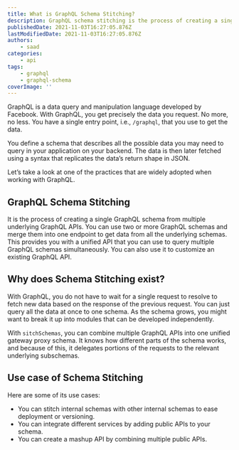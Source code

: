 ```yaml
---
title: What is GraphQL Schema Stitching?
description: GraphQL schema stitching is the process of creating a single GraphQL schema from multiple underlying GraphQL APIs. In this piece, we are going to look at why it exists and some of its use cases.
publishedDate: 2021-11-03T16:27:05.876Z
lastModifiedDate: 2021-11-03T16:27:05.876Z
authors:
    - saad
categories:
    - api
tags:
    - graphql
    - graphql-schema
coverImage: ''
---
```


<Lead>

GraphQL is a data query and manipulation language developed by Facebook. With GraphQL, you get precisely the data you request. No more, no less. You have a single entry point, i.e., `/graphql`, that you use to get the data.

</Lead>

You define a schema that describes all the possible data you may need to query in your application on your backend. The data is then later fetched using a syntax that replicates the data’s return shape in JSON.

Let’s take a look at one of the practices that are widely adopted when working with GraphQL.

## GraphQL Schema Stitching

It is the process of creating a single GraphQL schema from multiple underlying GraphQL APIs. You can use two or more GraphQL schemas and merge them into one endpoint to get data from all the underlying schemas. This provides you with a unified API that you can use to query multiple GraphQL schemas simultaneously. You can also use it to customize an existing GraphQL API.

## Why does Schema Stitching exist?

With GraphQL, you do not have to wait for a single request to resolve to fetch new data based on the response of the previous request. You can just query all the data at once to one schema. As the schema grows, you might want to break it up into modules that can be developed independently.

With `sitchSchemas`, you can combine multiple GraphQL APIs into one unified gateway proxy schema. It knows how different parts of the schema works, and because of this, it delegates portions of the requests to the relevant underlying subschemas.

## Use case of Schema Stitching

Here are some of its use cases:

-   You can stitch internal schemas with other internal schemas to ease deployment or versioning.
-   You can integrate different services by adding public APIs to your schema.
-   You can create a mashup API by combining multiple public APIs.

